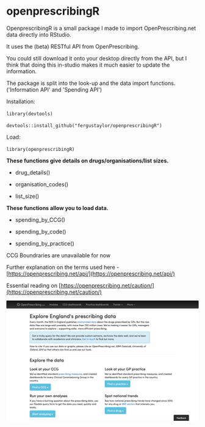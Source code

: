 # openprescribingR

OpenprescribingR is a small package I made to import OpenPrescribing.net data directly into RStudio.

It uses the (beta) RESTful API from OpenPrescribing.

You could still download it onto your desktop directly from the API, but I think that doing this in-studio makes it much easier to update the information.

The package is split into the look-up and the data import functions.
('Information API' and 'Spending API')

Installation:

`library(devtools)`

`devtools::install_github("fergustaylor/openprescribingR")`

Load:

`library(openprescribingR)`


__These functions give details on drugs/organisations/list sizes.__

 *  drug_details()

 *  organisation_codes()
 
 *  list_size()

__These functions allow you to load data.__

 *  spending_by_CCG()

 *  spending_by_code()

 *  spending_by_practice()

CCG Boundraries are unavailable for now

Further explanation on the terms used here - [https://openprescribing.net/api/](https://openprescribing.net/api/)

Essential reading on [https://openprescribing.net/caution/](https://openprescribing.net/caution/)

![Picture](openpres.png)
